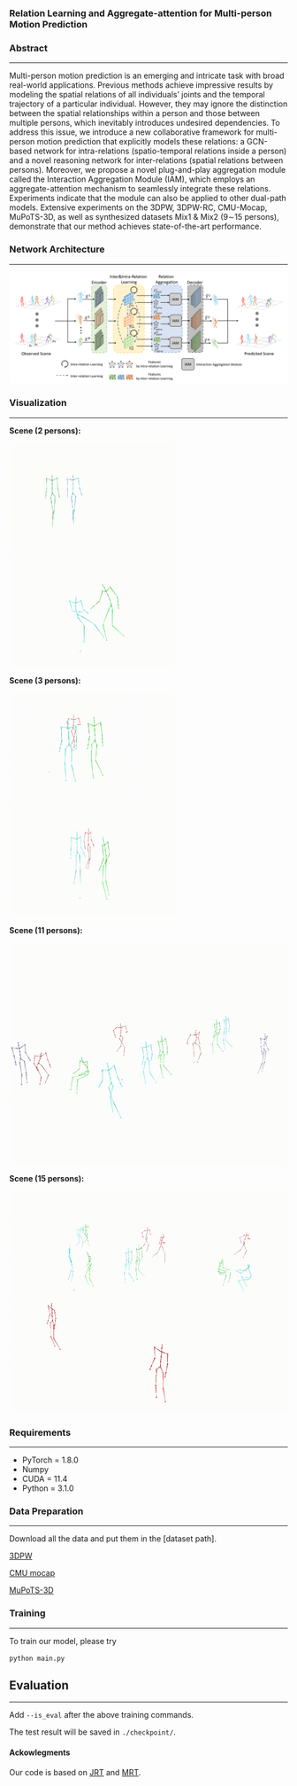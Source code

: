 
### Relation Learning and Aggregate-attention for Multi-person Motion Prediction

### Abstract
------
Multi-person motion prediction is an emerging and
intricate task with broad real-world applications. Previous methods
achieve impressive results by modeling the spatial relations of
all individuals’ joints and the temporal trajectory of a particular
individual. However, they may ignore the distinction between
the spatial relationships within a person and those between
multiple persons, which inevitably introduces undesired dependencies.
To address this issue, we introduce a new collaborative
framework for multi-person motion prediction that explicitly
models these relations: a GCN-based network for intra-relations
(spatio-temporal relations inside a person) and a novel reasoning
network for inter-relations (spatial relations between persons).
Moreover, we propose a novel plug-and-play aggregation module
called the Interaction Aggregation Module (IAM), which employs
an aggregate-attention mechanism to seamlessly integrate these
relations. Experiments indicate that the module can also be
applied to other dual-path models. Extensive experiments on
the 3DPW, 3DPW-RC, CMU-Mocap, MuPoTS-3D, as well as
synthesized datasets Mix1 & Mix2 (9∼15 persons), demonstrate
that our method achieves state-of-the-art performance.

### Network Architecture
------
![image](images/architecture.png)


### Visualization
------
__Scene (2 persons):__

<img src="images/scene(walking together).gif" width="300px" height="200px" /> &nbsp;&nbsp;&nbsp;&nbsp;&nbsp;&nbsp;&nbsp;&nbsp; <img src="images/scene(pull up).gif" width="300px" height="200px"/>


__Scene (3 persons):__

<img src="images/scene(3 persons).gif" width="300px" height="200px"/> &nbsp;&nbsp;&nbsp;&nbsp;&nbsp;&nbsp;&nbsp;&nbsp; <img src="images/scene(3 persons)_2.gif" width="300px" height="200px"/>

__Scene (11 persons):__

<img src="images/scene(11 persons).gif" width="600px" height="400px"/> 

__Scene (15 persons):__

<img src="images/scene(15 persons).gif" width="600px" height="400px"/>

### Requirements
------
- PyTorch = 1.8.0
- Numpy
- CUDA = 11.4
- Python = 3.1.0

### Data Preparation
------
Download all the data and put them in the [dataset path].

[3DPW](https://virtualhumans.mpi-inf.mpg.de/3DPW/)

[CMU mocap](http://mocap.cs.cmu.edu/) 

[MuPoTS-3D](https://vcai.mpi-inf.mpg.de/projects/SingleShotMultiPerson/) 



### Training
------
To train our model, please try
```
python main.py
```


## Evaluation
------
Add `--is_eval` after the above training commands.

The test result will be saved in `./checkpoint/`.

#### Ackowlegments
Our code is based on [JRT](https://github.com/MediaBrain-SJTU/JRTransformer) and [MRT](https://github.com/jiashunwang/MRT).
